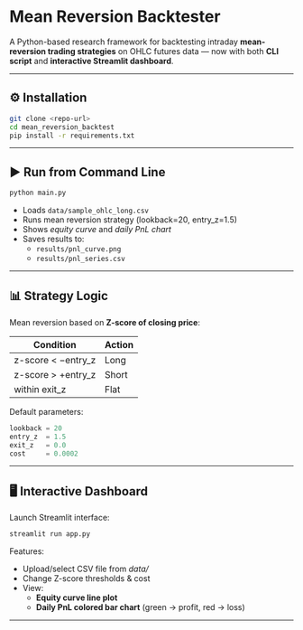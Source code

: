 # Mean Reversion Backtester

A Python-based research framework for backtesting intraday **mean-reversion trading strategies** on OHLC futures data — now with both **CLI script** and **interactive Streamlit dashboard**.

---

## ⚙️ Installation

```bash
git clone <repo-url>
cd mean_reversion_backtest
pip install -r requirements.txt
```

---

## ▶️ Run from Command Line

```bash
python main.py
```

- Loads `data/sample_ohlc_long.csv`
- Runs mean reversion strategy (lookback=20, entry\_z=1.5)
- Shows *equity curve* and *daily PnL chart*
- Saves results to:
  - `results/pnl_curve.png`
  - `results/pnl_series.csv`

---

## 📊 Strategy Logic

Mean reversion based on **Z-score of closing price**:

| Condition           | Action |
| ------------------- | ------ |
| z-score < −entry\_z | Long   |
| z-score > +entry\_z | Short  |
| within exit\_z      | Flat   |

Default parameters:

```python
lookback = 20
entry_z  = 1.5
exit_z   = 0.0
cost     = 0.0002
```

---

## 🖥️ Interactive Dashboard

Launch Streamlit interface:

```bash
streamlit run app.py
```

Features:

- Upload/select CSV file from *data/*
- Change Z-score thresholds & cost
- View:
  - **Equity curve line plot**
  - **Daily PnL colored bar chart** (green → profit, red → loss)

---

